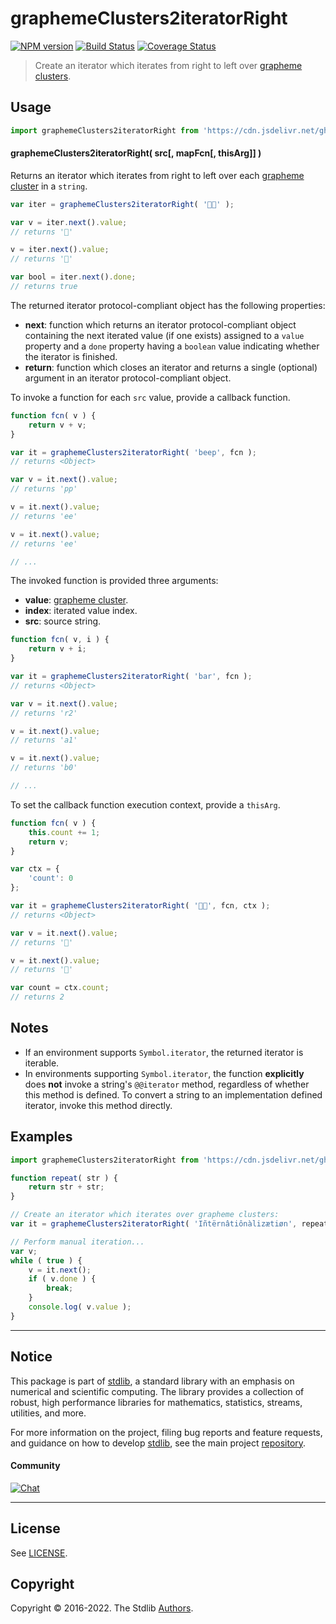 <!--

@license Apache-2.0

Copyright (c) 2022 The Stdlib Authors.

Licensed under the Apache License, Version 2.0 (the "License");
you may not use this file except in compliance with the License.
You may obtain a copy of the License at

   http://www.apache.org/licenses/LICENSE-2.0

Unless required by applicable law or agreed to in writing, software
distributed under the License is distributed on an "AS IS" BASIS,
WITHOUT WARRANTIES OR CONDITIONS OF ANY KIND, either express or implied.
See the License for the specific language governing permissions and
limitations under the License.

-->

# graphemeClusters2iteratorRight

[![NPM version][npm-image]][npm-url] [![Build Status][test-image]][test-url] [![Coverage Status][coverage-image]][coverage-url] <!-- [![dependencies][dependencies-image]][dependencies-url] -->

> Create an iterator which iterates from right to left over [grapheme clusters][unicode-text-segmentation].

<!-- Section to include introductory text. Make sure to keep an empty line after the intro `section` element and another before the `/section` close. -->

<section class="intro">

</section>

<!-- /.intro -->

<!-- Package usage documentation. -->



<section class="usage">

## Usage

<!-- eslint-disable id-length -->

```javascript
import graphemeClusters2iteratorRight from 'https://cdn.jsdelivr.net/gh/stdlib-js/string-to-grapheme-cluster-iterator-right@v0.0.1-deno/mod.js';
```

#### graphemeClusters2iteratorRight( src\[, mapFcn\[, thisArg]] )

Returns an iterator which iterates from right to left over each [grapheme cluster][unicode-text-segmentation] in a `string`.

<!-- eslint-disable id-length -->

```javascript
var iter = graphemeClusters2iteratorRight( '🌷🍕' );

var v = iter.next().value;
// returns '🍕'

v = iter.next().value;
// returns '🌷'

var bool = iter.next().done;
// returns true
```

The returned iterator protocol-compliant object has the following properties:

-   **next**: function which returns an iterator protocol-compliant object containing the next iterated value (if one exists) assigned to a `value` property and a `done` property having a `boolean` value indicating whether the iterator is finished.
-   **return**: function which closes an iterator and returns a single (optional) argument in an iterator protocol-compliant object.

To invoke a function for each `src` value, provide a callback function.

<!-- eslint-disable id-length -->

```javascript
function fcn( v ) {
    return v + v;
}

var it = graphemeClusters2iteratorRight( 'beep', fcn );
// returns <Object>

var v = it.next().value;
// returns 'pp'

v = it.next().value;
// returns 'ee'

v = it.next().value;
// returns 'ee'

// ...
```

The invoked function is provided three arguments:

-   **value**: [grapheme cluster][unicode-text-segmentation].
-   **index**: iterated value index.
-   **src**: source string.

<!-- eslint-disable id-length -->

```javascript
function fcn( v, i ) {
    return v + i;
}

var it = graphemeClusters2iteratorRight( 'bar', fcn );
// returns <Object>

var v = it.next().value;
// returns 'r2'

v = it.next().value;
// returns 'a1'

v = it.next().value;
// returns 'b0'

// ...
```

To set the callback function execution context, provide a `thisArg`.

<!-- eslint-disable id-length -->

```javascript
function fcn( v ) {
    this.count += 1;
    return v;
}

var ctx = {
    'count': 0
};

var it = graphemeClusters2iteratorRight( '🌷🍕', fcn, ctx );
// returns <Object>

var v = it.next().value;
// returns '🍕'

v = it.next().value;
// returns '🌷'

var count = ctx.count;
// returns 2
```

</section>

<!-- /.usage -->

<!-- Package usage notes. Make sure to keep an empty line after the `section` element and another before the `/section` close. -->

<section class="notes">

## Notes

-   If an environment supports `Symbol.iterator`, the returned iterator is iterable.
-   In environments supporting `Symbol.iterator`, the function **explicitly** does **not** invoke a string's `@@iterator` method, regardless of whether this method is defined. To convert a string to an implementation defined iterator, invoke this method directly.

</section>

<!-- /.notes -->

<!-- Package usage examples. -->

<section class="examples">

## Examples

<!-- eslint no-undef: "error" -->

<!-- eslint-disable id-length -->

```javascript
import graphemeClusters2iteratorRight from 'https://cdn.jsdelivr.net/gh/stdlib-js/string-to-grapheme-cluster-iterator-right@v0.0.1-deno/mod.js';

function repeat( str ) {
    return str + str;
}

// Create an iterator which iterates over grapheme clusters:
var it = graphemeClusters2iteratorRight( 'Iñtërnâtiônàlizætiøn', repeat );

// Perform manual iteration...
var v;
while ( true ) {
    v = it.next();
    if ( v.done ) {
        break;
    }
    console.log( v.value );
}
```

</section>

<!-- /.examples -->

<!-- Section to include cited references. If references are included, add a horizontal rule *before* the section. Make sure to keep an empty line after the `section` element and another before the `/section` close. -->

<section class="references">

</section>

<!-- /.references -->

<!-- Section for related `stdlib` packages. Do not manually edit this section, as it is automatically populated. -->

<section class="related">

</section>

<!-- /.related -->

<!-- Section for all links. Make sure to keep an empty line after the `section` element and another before the `/section` close. -->


<section class="main-repo" >

* * *

## Notice

This package is part of [stdlib][stdlib], a standard library with an emphasis on numerical and scientific computing. The library provides a collection of robust, high performance libraries for mathematics, statistics, streams, utilities, and more.

For more information on the project, filing bug reports and feature requests, and guidance on how to develop [stdlib][stdlib], see the main project [repository][stdlib].

#### Community

[![Chat][chat-image]][chat-url]

---

## License

See [LICENSE][stdlib-license].


## Copyright

Copyright &copy; 2016-2022. The Stdlib [Authors][stdlib-authors].

</section>

<!-- /.stdlib -->

<!-- Section for all links. Make sure to keep an empty line after the `section` element and another before the `/section` close. -->

<section class="links">

[npm-image]: http://img.shields.io/npm/v/@stdlib/string-to-grapheme-cluster-iterator-right.svg
[npm-url]: https://npmjs.org/package/@stdlib/string-to-grapheme-cluster-iterator-right

[test-image]: https://github.com/stdlib-js/string-to-grapheme-cluster-iterator-right/actions/workflows/test.yml/badge.svg?branch=v0.0.1
[test-url]: https://github.com/stdlib-js/string-to-grapheme-cluster-iterator-right/actions/workflows/test.yml?query=branch:v0.0.1

[coverage-image]: https://img.shields.io/codecov/c/github/stdlib-js/string-to-grapheme-cluster-iterator-right/main.svg
[coverage-url]: https://codecov.io/github/stdlib-js/string-to-grapheme-cluster-iterator-right?branch=main

<!--

[dependencies-image]: https://img.shields.io/david/stdlib-js/string-to-grapheme-cluster-iterator-right.svg
[dependencies-url]: https://david-dm.org/stdlib-js/string-to-grapheme-cluster-iterator-right/main

-->

[chat-image]: https://img.shields.io/gitter/room/stdlib-js/stdlib.svg
[chat-url]: https://gitter.im/stdlib-js/stdlib/

[stdlib]: https://github.com/stdlib-js/stdlib

[stdlib-authors]: https://github.com/stdlib-js/stdlib/graphs/contributors

[umd]: https://github.com/umdjs/umd
[es-module]: https://developer.mozilla.org/en-US/docs/Web/JavaScript/Guide/Modules

[deno-url]: https://github.com/stdlib-js/string-to-grapheme-cluster-iterator-right/tree/deno
[umd-url]: https://github.com/stdlib-js/string-to-grapheme-cluster-iterator-right/tree/umd
[esm-url]: https://github.com/stdlib-js/string-to-grapheme-cluster-iterator-right/tree/esm
[branches-url]: https://github.com/stdlib-js/string-to-grapheme-cluster-iterator-right/blob/main/branches.md

[stdlib-license]: https://raw.githubusercontent.com/stdlib-js/string-to-grapheme-cluster-iterator-right/main/LICENSE

[unicode-text-segmentation]: http://www.unicode.org/reports/tr29/

</section>

<!-- /.links -->

